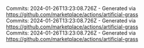 Commits: 2024-01-26T13:23:08.726Z - Generated via https://github.com/marketplace/actions/artificial-grass
<br>
Commits: 2024-01-26T13:23:08.726Z - Generated via https://github.com/marketplace/actions/artificial-grass
<br>
Commits: 2024-01-26T13:23:08.726Z - Generated via https://github.com/marketplace/actions/artificial-grass
<br>
